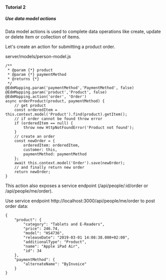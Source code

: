 #### Tutorial 2

##### Use data model actions

Data model actions is used to complete data operations like create, update or delete item or collection of items.

Let's create an action for submitting a product order.

server/models/person-model.js

    /**
     * @param {*} product
     * @param {*} paymentMethod
     * @returns {*}
     */
    @EdmMapping.param('paymentMethod','PaymentMethod', false)
    @EdmMapping.param('product','Product', false)
    @EdmMapping.action('order', 'Order')
    async orderProduct(product, paymentMethod) {
        // get product
        const orderedItem = this.context.model('Product').find(product).getItem();
        // if order cannot be found throw error
        if (orderedItem == null) {
            throw new HttpNotFoundError('Product not found');
        }
        // create an order
        const newOrder = {
            orderedItem: orderedItem,
            customer: this,
            paymentMethod: paymentMethod
        };
        await this.context.model('Order').save(newOrder);
        // and finally return new order
        return newOrder;
    }

This action also exposes a service endpoint (/api/people/:id/order or /api/people/me/order).

Use service endpoint http://localhost:3000/api/people/me/order to post order data:

    {
    	"product": {
            "category": "Tablets and E-Readers",
            "price": 246.74,
            "model": "HS4736",
            "releaseDate": "2019-03-01 14:08:38.000+02:00",
            "additionalType": "Product",
            "name": "Apple iPad Air",
            "id": 34
    	},
    	"paymentMethod": {
    		"alternateName": "ByInvoice"
    	} 
    }
    
